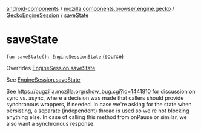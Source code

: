 [android-components](../../index.md) / [mozilla.components.browser.engine.gecko](../index.md) / [GeckoEngineSession](index.md) / [saveState](./save-state.md)

# saveState

`fun saveState(): `[`EngineSessionState`](../../mozilla.components.concept.engine/-engine-session-state/index.md) [(source)](https://github.com/mozilla-mobile/android-components/blob/master/components/browser/engine-gecko-beta/src/main/java/mozilla/components/browser/engine/gecko/GeckoEngineSession.kt#L137)

Overrides [EngineSession.saveState](../../mozilla.components.concept.engine/-engine-session/save-state.md)

See [EngineSession.saveState](../../mozilla.components.concept.engine/-engine-session/save-state.md)

See https://bugzilla.mozilla.org/show_bug.cgi?id=1441810 for
discussion on sync vs. async, where a decision was made that
callers should provide synchronous wrappers, if needed. In case we're
asking for the state when persisting, a separate (independent) thread
is used so we're not blocking anything else. In case of calling this
method from onPause or similar, we also want a synchronous response.

